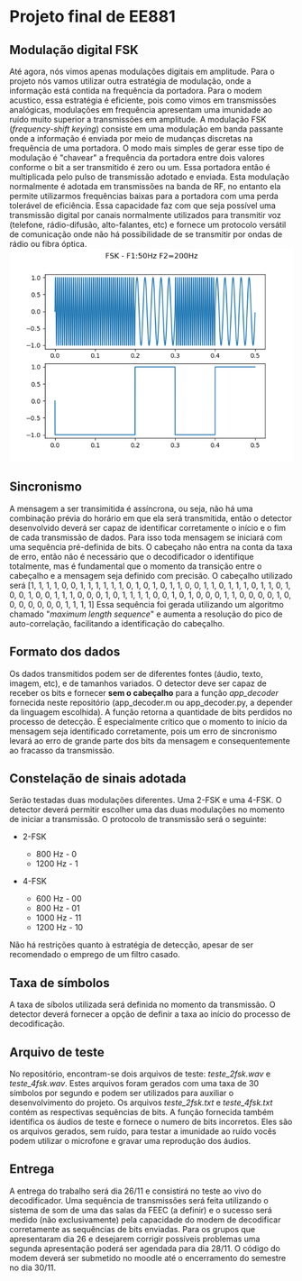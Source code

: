 # Projeto final de EE881
## Modulação digital FSK
Até agora, nós vimos apenas modulações digitais em amplitude. Para o projeto nós vamos utilizar outra estratégia de modulação, onde a informação está contida na frequência da portadora. Para o modem acustico, essa estratégia é eficiente, pois como vimos em transmissões analógicas, modulações em frequência apresentam uma imunidade ao ruído muito superior a transmissões em amplitude. 
A modulação FSK (*frequency-shift keying*) consiste em uma modulação em banda passante onde a informação é enviada por meio de mudanças discretas na frequência de uma portadora. O modo mais simples de gerar esse tipo de modulação é "chavear" a frequência da portadora entre dois valores conforme o bit a ser transmitido é zero ou um. Essa portadora então é multiplicada pelo pulso de transmissão adotado e enviada. 
Esta modulação normalmente é adotada em transmissões na banda de RF, no entanto ela permite utilizarmos frequências baixas para a portadora com uma perda tolerável de eficiência. Essa capacidade faz com que seja possível uma transmissão digital por canais normalmente utilizados para transmitir voz (telefone, rádio-difusão, alto-falantes, etc) e fornece um protocolo versátil de comunicação onde não há possibilidade de se transmitir por ondas de rádio ou fibra óptica. 
![FSK Modulation](FSK.png)

## Sincronismo
A mensagem a ser transimitida é assíncrona, ou seja, não há uma combinação prévia do horário em que ela será transmitida, então o detector desenvolvido deverá ser capaz de identificar corretamente o início e o fim de cada transmissão de dados. Para isso toda mensagem se iniciará com uma sequência pré-definida de bits. O cabeçaho não entra na conta da taxa de erro, então não é necessário que o decodificador o identifique totalmente, mas é fundamental que o momento da transição entre o cabeçalho e a mensagem seja definido com precisão. O cabeçalho utilizado será [1, 1, 1, 1, 0, 0, 1, 1, 1, 1, 1, 1, 0, 1, 0, 1, 0, 1, 1, 0, 0, 1, 1, 0, 1, 1, 1, 0, 1, 1, 0, 1, 0, 0, 1, 0, 0, 1, 1, 1, 0, 0, 0, 1, 0, 1, 1, 1, 1, 0, 0, 1, 0, 1, 0, 0, 0, 1, 1, 0, 0, 0, 0, 1, 0, 0, 0, 0, 0, 0, 0, 1, 1, 1, 1]
Essa sequência foi gerada utilizando um algoritmo chamado "*maximum length sequence*" e aumenta a resolução do pico de auto-correlação, facilitando a identificação do cabeçalho.

## Formato dos dados
Os dados transmitidos podem ser de diferentes fontes (áudio, texto, imagem, etc), e de tamanhos variados. O detector deve ser capaz de receber os bits e fornecer **sem o cabeçalho** para a função *app_decoder* fornecida neste repositório (app_decoder.m ou app_decoder.py, a depender da linguagem escolhida). A função retorna a quantidade de bits perdidos no processo de detecção. É especialmente crítico que o momento to início da mensagem seja identificado corretamente, pois um erro de sincronismo levará ao erro de grande parte dos bits da mensagem e consequentemente ao fracasso da transmissão. 

## Constelação de sinais adotada

Serão testadas duas modulações diferentes. Uma 2-FSK e uma 4-FSK. O detector deverá permitir escolher uma das duas modulações no momento de iniciar a transmissão. O protocolo de transmissão será o seguinte:

- 2-FSK
    - 800 Hz - 0
    - 1200 Hz - 1

- 4-FSK
    - 600 Hz - 00
    - 800 Hz - 01
    - 1000 Hz - 11
    - 1200 Hz - 10

Não há restrições quanto à estratégia de detecção, apesar de ser recomendado o emprego de um filtro casado.

## Taxa de símbolos
A taxa de síbolos utilizada será definida no momento da transmissão. O detector deverá fornecer a opção de definir a taxa ao início do processo de decodificação.

## Arquivo de teste
No repositório, encontram-se dois arquivos de teste: *teste_2fsk.wav* e *teste_4fsk.wav*. Estes arquivos foram gerados com uma taxa de 30 símbolos por segundo e podem ser utilizados para auxiliar o desenvolvimento do projeto. Os arquivos *teste_2fsk.txt* e *teste_4fsk.txt* contém as respectivas sequências de bits. A função fornecida também identifica os áudios de teste e fornece o numero de bits incorretos. Eles são os arquivos gerados, sem ruído, para testar a imunidade ao ruído vocês podem utilizar o microfone e gravar uma reprodução dos áudios.

## Entrega
A entrega do trabalho será dia 26/11 e consistirá no teste ao vivo do decodificador. Uma sequência de transmissões será feita utilizando o sistema de som de uma das salas da FEEC (a definir) e o sucesso será medido (não exclusivamente) pela capacidade do modem de decodificar corretamente as sequências de bits enviadas. Para os grupos que apresentaram dia 26 e desejarem corrigir possíveis problemas uma segunda apresentação poderá ser agendada para dia 28/11. O código do modem deverá ser submetido no moodle até o encerramento do semestre no dia 30/11.

